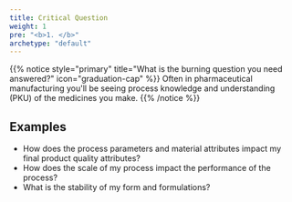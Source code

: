 ```yaml
---
title: Critical Question
weight: 1
pre: "<b>1. </b>"
archetype: "default"
---
```


{{% notice style="primary" title="What is the burning question you need answered?" icon="graduation-cap" %}}
Often in pharmaceutical manufacturing you'll be seeing process knowledge and understanding (PKU) of the medicines you make.
{{% /notice %}}

## Examples

- How does the process parameters and material attributes impact my final product quality attributes?
- How does the scale of my process impact the performance of the process?
- What is the stability of my form and formulations?
